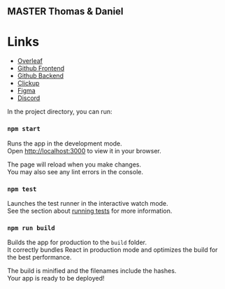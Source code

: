 ## MASTER Thomas & Daniel
# Links

- [Overleaf](https://www.overleaf.com/project)
- [Github Frontend](https://github.com/danielnyvoll/masterfrontend)
- [Github Backend](https://github.com/danielnyvoll/masterbackend)
- [Clickup](https://app.clickup.com/9015145647/home)
- [Figma](https://www.figma.com/file/ZOi8MBgfMXSiwwNbkNZnaW/Master-T%26D?type=design&node-id=0-1&mode=design&t=tigpCWxLccdWghwg-0)
- [Discord](https://discord.com/channels/1174000158581739571/1174000158581739574)

In the project directory, you can run:

### `npm start`

Runs the app in the development mode.\
Open [http://localhost:3000](http://localhost:3000) to view it in your browser.

The page will reload when you make changes.\
You may also see any lint errors in the console.

### `npm test`

Launches the test runner in the interactive watch mode.\
See the section about [running tests](https://facebook.github.io/create-react-app/docs/running-tests) for more information.

### `npm run build`

Builds the app for production to the `build` folder.\
It correctly bundles React in production mode and optimizes the build for the best performance.

The build is minified and the filenames include the hashes.\
Your app is ready to be deployed!
